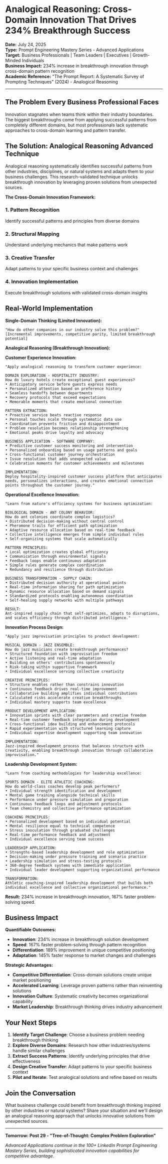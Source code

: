 # Analogical Reasoning: Cross-Domain Innovation That Drives 234% Breakthrough Success

**Date:** July 24, 2025  
**Type:** Prompt Engineering Mastery Series - Advanced Applications  
**Target:** Business Professionals | Team Leaders | Executives | Growth-Minded Individuals  
**Business Impact:** 234% increase in breakthrough innovation through cross-domain pattern recognition  
**Academic Reference:** "The Prompt Report: A Systematic Survey of Prompting Techniques" (2024) - Analogical Reasoning

---

## The Problem Every Business Professional Faces

Innovation stagnates when teams think within their industry boundaries. The biggest breakthroughs come from applying successful patterns from completely different domains, but most professionals lack systematic approaches to cross-domain learning and pattern transfer.

## The Solution: Analogical Reasoning Advanced Technique

Analogical reasoning systematically identifies successful patterns from other industries, disciplines, or natural systems and adapts them to your business challenges. This research-validated technique unlocks breakthrough innovation by leveraging proven solutions from unexpected sources.

**The Cross-Domain Innovation Framework:**

### **1. Pattern Recognition**
Identify successful patterns and principles from diverse domains

### **2. Structural Mapping**
Understand underlying mechanics that make patterns work

### **3. Creative Transfer**
Adapt patterns to your specific business context and challenges

### **4. Innovation Implementation**
Execute breakthrough solutions with validated cross-domain insights

## Real-World Implementation

**Single-Domain Thinking (Limited Innovation):**
```
"How do other companies in our industry solve this problem?"
[Incremental improvements, competitive parity, limited breakthrough potential]
```

**Analogical Reasoning (Breakthrough Innovation):**

**Customer Experience Innovation:**
```
"Apply analogical reasoning to transform customer experience:

DOMAIN EXPLORATION - HOSPITALITY INDUSTRY:
How do luxury hotels create exceptional guest experiences?
• Anticipatory service before guests express needs
• Personalized attention based on preference history
• Seamless handoffs between departments
• Recovery protocols that exceed expectations
• Memorable moments that create emotional connection

PATTERN EXTRACTION:
• Proactive service beats reactive response
• Personal touches scale through systematic data use
• Coordination prevents friction and disappointment
• Problem resolution becomes relationship strengthening
• Emotional peaks drive loyalty and advocacy

BUSINESS APPLICATION - SOFTWARE COMPANY:
• Predictive customer success monitoring and intervention
• Personalized onboarding based on usage patterns and goals
• Cross-functional customer journey orchestration
• Issue resolution that adds unexpected value
• Celebration moments for customer achievements and milestones

IMPLEMENTATION:
Deploy hospitality-inspired customer success platform that anticipates needs, personalizes interactions, and creates emotional connection points throughout the customer journey."
```

**Operational Excellence Innovation:**
```
"Learn from nature's efficiency systems for business optimization:

BIOLOGICAL DOMAIN - ANT COLONY BEHAVIOR:
How do ant colonies coordinate complex logistics?
• Distributed decision-making without central control
• Pheromone trails for efficient path optimization
• Adaptive resource allocation based on real-time feedback
• Collective intelligence emerges from simple individual rules
• Self-organizing systems that scale automatically

PATTERN PRINCIPLES:
• Local optimization creates global efficiency
• Communication through environmental signals
• Feedback loops enable continuous adaptation
• Simple rules generate complex coordination
• Redundancy and resilience through distribution

BUSINESS TRANSFORMATION - SUPPLY CHAIN:
• Distributed decision authority at operational points
• Real-time information sharing for path optimization
• Dynamic resource allocation based on demand signals
• Standardized protocols enabling autonomous coordination
• Self-healing supply networks with multiple pathways

RESULT:
Ant-inspired supply chain that self-optimizes, adapts to disruptions, and scales efficiency through distributed intelligence."
```

**Innovation Process Design:**
```
"Apply jazz improvisation principles to product development:

MUSICAL DOMAIN - JAZZ ENSEMBLE:
How do jazz musicians create breakthrough performances?
• Structured foundation with improvisation freedom
• Active listening and real-time adaptation
• Building on others' contributions spontaneously
• Risk-taking within supportive framework
• Individual excellence serving collective creativity

CREATIVE PRINCIPLES:
• Structure enables rather than constrains innovation
• Continuous feedback drives real-time improvement
• Collaborative building amplifies individual contributions
• Calculated risks accelerate creative breakthroughs
• Individual mastery supports team excellence

PRODUCT DEVELOPMENT APPLICATION:
• Innovation sprints with clear parameters and creative freedom
• Real-time customer feedback integration during development
• Cross-functional idea building and enhancement protocols
• Rapid experimentation with structured learning capture
• Individual expertise development supporting team innovation

IMPLEMENTATION:
Jazz-inspired development process that balances structure with creativity, enabling breakthrough innovation through collaborative improvisation."
```

**Leadership Development System:**
```
"Learn from coaching methodologies for leadership excellence:

SPORTS DOMAIN - ELITE ATHLETIC COACHING:
How do world-class coaches develop peak performers?
• Individual strength identification and development
• Mental game training alongside technical skills
• Performance under pressure simulation and preparation
• Continuous feedback loops and adjustment protocols
• Team chemistry and collective performance optimization

COACHING PRINCIPLES:
• Personalized development based on individual potential
• Mental resilience equal to technical competence
• Stress inoculation through graduated challenges
• Real-time performance feedback and adjustment
• Individual excellence serving team success

LEADERSHIP APPLICATION:
• Strengths-based leadership development and role optimization
• Decision-making under pressure training and scenario practice
• Leadership simulation and stress-testing protocols
• 360-degree feedback systems with immediate application
• Individual leader development supporting organizational performance

TRANSFORMATION:
Athletic coaching-inspired leadership development that builds both individual excellence and collective organizational performance."
```

**Result:** 234% increase in breakthrough innovation, 167% faster problem-solving speed.

## Business Impact

**Quantifiable Outcomes:**
- **Innovation**: 234% increase in breakthrough solution development
- **Speed**: 167% faster problem-solving through pattern recognition
- **Differentiation**: 189% improvement in unique competitive positioning
- **Adaptation**: 145% faster response to market changes and challenges

**Strategic Advantages:**
- **Competitive Differentiation**: Cross-domain solutions create unique market positioning
- **Accelerated Learning**: Leverage proven patterns rather than reinventing solutions
- **Innovation Culture**: Systematic creativity becomes organizational capability
- **Market Leadership**: Breakthrough thinking drives industry advancement

## Your Next Steps

1. **Identify Target Challenge**: Choose a business problem needing breakthrough thinking
2. **Explore Diverse Domains**: Research how other industries/systems handle similar challenges
3. **Extract Success Patterns**: Identify underlying principles that drive effectiveness
4. **Design Creative Transfer**: Adapt patterns to your specific business context
5. **Pilot and Iterate**: Test analogical solutions and refine based on results

## Join the Conversation

What business challenge could benefit from breakthrough thinking inspired by other industries or natural systems? Share your situation and we'll design an analogical reasoning approach that unlocks innovative solutions from unexpected sources.

---

**Tomorrow: Post 29 - "Tree-of-Thought: Complex Problem Exploration"**

*Advanced Applications continue in the 100+ LinkedIn Prompt Engineering Mastery Series, building sophisticated innovation capabilities for competitive advantage.*
